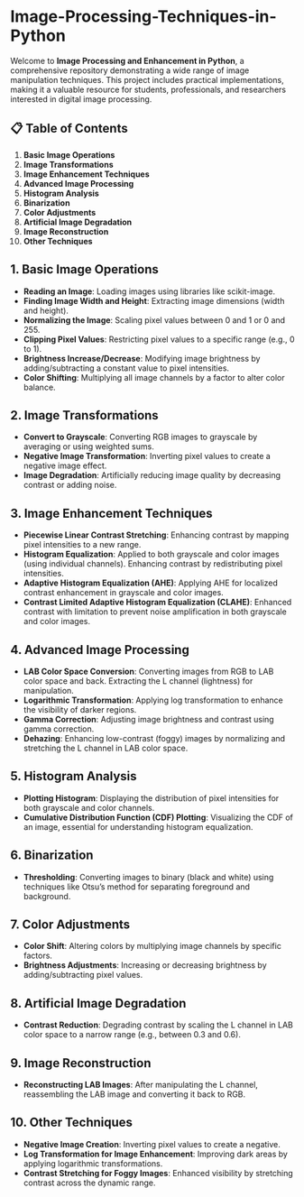 # Image-Processing-Techniques-in-Python
Welcome to **Image Processing and Enhancement in Python**, a comprehensive repository demonstrating a wide range of image manipulation techniques. This project includes practical implementations, making it a valuable resource for students, professionals, and researchers interested in digital image processing.

## 📋 Table of Contents

1. **Basic Image Operations**
2. **Image Transformations**
3. **Image Enhancement Techniques**
4. **Advanced Image Processing**
5. **Histogram Analysis**
6. **Binarization**
7. **Color Adjustments**
8. **Artificial Image Degradation**
9. **Image Reconstruction**
10. **Other Techniques**

## 1. Basic Image Operations

- **Reading an Image**: Loading images using libraries like scikit-image.
- **Finding Image Width and Height**: Extracting image dimensions (width and height).
- **Normalizing the Image**: Scaling pixel values between 0 and 1 or 0 and 255.
- **Clipping Pixel Values**: Restricting pixel values to a specific range (e.g., 0 to 1).
- **Brightness Increase/Decrease**: Modifying image brightness by adding/subtracting a constant value to pixel intensities.
- **Color Shifting**: Multiplying all image channels by a factor to alter color balance.

## 2. Image Transformations

- **Convert to Grayscale**: Converting RGB images to grayscale by averaging or using weighted sums.
- **Negative Image Transformation**: Inverting pixel values to create a negative image effect.
- **Image Degradation**: Artificially reducing image quality by decreasing contrast or adding noise.

## 3. Image Enhancement Techniques

- **Piecewise Linear Contrast Stretching**: Enhancing contrast by mapping pixel intensities to a new range.
- **Histogram Equalization**: Applied to both grayscale and color images (using individual channels). Enhancing contrast by redistributing pixel intensities.
- **Adaptive Histogram Equalization (AHE)**: Applying AHE for localized contrast enhancement in grayscale and color images.
- **Contrast Limited Adaptive Histogram Equalization (CLAHE)**: Enhanced contrast with limitation to prevent noise amplification in both grayscale and color images.

## 4. Advanced Image Processing

- **LAB Color Space Conversion**: Converting images from RGB to LAB color space and back. Extracting the L channel (lightness) for manipulation.
- **Logarithmic Transformation**: Applying log transformation to enhance the visibility of darker regions.
- **Gamma Correction**: Adjusting image brightness and contrast using gamma correction.
- **Dehazing**: Enhancing low-contrast (foggy) images by normalizing and stretching the L channel in LAB color space.

## 5. Histogram Analysis

- **Plotting Histogram**: Displaying the distribution of pixel intensities for both grayscale and color channels.
- **Cumulative Distribution Function (CDF) Plotting**: Visualizing the CDF of an image, essential for understanding histogram equalization.

## 6. Binarization

- **Thresholding**: Converting images to binary (black and white) using techniques like Otsu’s method for separating foreground and background.

## 7. Color Adjustments

- **Color Shift**: Altering colors by multiplying image channels by specific factors.
- **Brightness Adjustments**: Increasing or decreasing brightness by adding/subtracting pixel values.

## 8. Artificial Image Degradation

- **Contrast Reduction**: Degrading contrast by scaling the L channel in LAB color space to a narrow range (e.g., between 0.3 and 0.6).

## 9. Image Reconstruction

- **Reconstructing LAB Images**: After manipulating the L channel, reassembling the LAB image and converting it back to RGB.

## 10. Other Techniques

- **Negative Image Creation**: Inverting pixel values to create a negative.
- **Log Transformation for Image Enhancement**: Improving dark areas by applying logarithmic transformations.
- **Contrast Stretching for Foggy Images**: Enhanced visibility by stretching contrast across the dynamic range.

